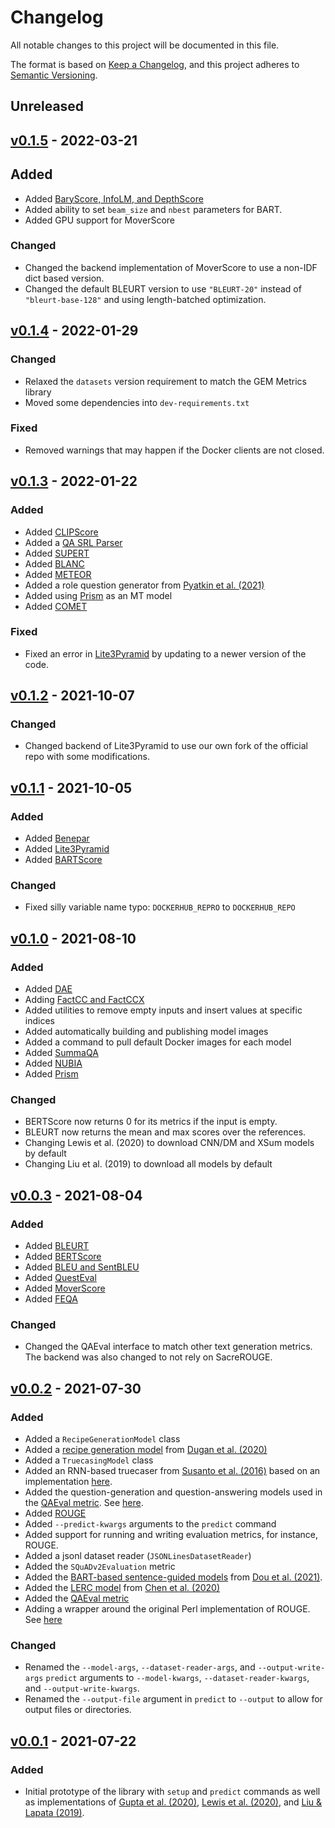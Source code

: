 # Changelog
All notable changes to this project will be documented in this file.

The format is based on [Keep a Changelog](https://keepachangelog.com/en/1.0.0/),
and this project adheres to [Semantic Versioning](https://semver.org/spec/v2.0.0.html).

## Unreleased

## [v0.1.5](https://github.com/danieldeutsch/repro/releases/tag/v0.1.5) - 2022-03-21
## Added
- Added [BaryScore, InfoLM, and DepthScore](https://repro.readthedocs.io/en/latest/models/colombo2021.html)
- Added ability to set `beam_size` and `nbest` parameters for BART.
- Added GPU support for MoverScore

### Changed
- Changed the backend implementation of MoverScore to use a non-IDF dict based version.
- Changed the default BLEURT version to use `"BLEURT-20"` instead of `"bleurt-base-128"` and using length-batched optimization. 

## [v0.1.4](https://github.com/danieldeutsch/repro/releases/tag/v0.1.4) - 2022-01-29
### Changed
- Relaxed the `datasets` version requirement to match the GEM Metrics library
- Moved some dependencies into `dev-requirements.txt`

### Fixed
- Removed warnings that may happen if the Docker clients are not closed.

## [v0.1.3](https://github.com/danieldeutsch/repro/releases/tag/v0.1.3) - 2022-01-22
### Added
- Added [CLIPScore](https://repro.readthedocs.io/en/latest/models/hessel2021.html)
- Added a [QA SRL Parser](https://repro.readthedocs.io/en/latest/models/fitzgerald2018.html)
- Added [SUPERT](https://repro.readthedocs.io/en/latest/models/gao2020.html)
- Added [BLANC](https://repro.readthedocs.io/en/latest/models/vasilyev2020.html)
- Added [METEOR](https://repro.readthedocs.io/en/latest/models/denkowski2014.html)
- Added a role question generator from [Pyatkin et al. (2021)](https://repro.readthedocs.io/en/latest/models/pyatkin2021.html)
- Added using [Prism](https://repro.readthedocs.io/en/latest/models/thompson2020.html) as an MT model
- Added [COMET](https://repro.readthedocs.io/en/latest/models/rei2020.html)

### Fixed
- Fixed an error in [Lite3Pyramid](https://repro.readthedocs.io/en/latest/models/zhang2021.html) by updating to a newer version of the code.

## [v0.1.2](https://github.com/danieldeutsch/repro/releases/tag/v0.1.2) - 2021-10-07
### Changed
- Changed backend of Lite3Pyramid to use our own fork of the official repo with some modifications.

## [v0.1.1](https://github.com/danieldeutsch/repro/releases/tag/v0.1.1) - 2021-10-05
### Added
- Added [Benepar](https://repro.readthedocs.io/en/latest/models/kitaev2019.html)
- Added [Lite3Pyramid](https://repro.readthedocs.io/en/latest/models/zhang2021.html)
- Added [BARTScore](https://repro.readthedocs.io/en/latest/models/yuan2021.html)

### Changed
- Fixed silly variable name typo: `DOCKERHUB_REPRO` to `DOCKERHUB_REPO`

## [v0.1.0](https://github.com/danieldeutsch/repro/releases/tag/v0.1.0) - 2021-08-10
### Added
- Added [DAE](https://repro.readthedocs.io/en/latest/models/goyal2020.html)
- Adding [FactCC and FactCCX](https://repro.readthedocs.io/en/latest/models/kryscinski2019.html)
- Added utilities to remove empty inputs and insert values at specific indices
- Added automatically building and publishing model images
- Added a command to pull default Docker images for each model
- Added [SummaQA](https://repro.readthedocs.io/en/latest/models/scialom2019.html)
- Added [NUBIA](https://repro.readthedocs.io/en/latest/models/kane2020.html)
- Added [Prism](https://repro.readthedocs.io/en/latest/models/thompson2020.html)

### Changed
- BERTScore now returns 0 for its metrics if the input is empty. 
- BLEURT now returns the mean and max scores over the references.
- Changing Lewis et al. (2020) to download CNN/DM and XSum models by default
- Changing Liu et al. (2019) to download all models by default  

## [v0.0.3](https://github.com/danieldeutsch/repro/releases/tag/v0.0.3) - 2021-08-04
### Added
- Added [BLEURT](https://repro.readthedocs.io/en/latest/models/sellam2020.html)
- Added [BERTScore](https://repro.readthedocs.io/en/latest/models/zhang2020.html)
- Added [BLEU and SentBLEU](https://repro.readthedocs.io/en/latest/models/papineni2002.html)
- Added [QuestEval](https://repro.readthedocs.io/en/latest/models/scialom2021.html)
- Added [MoverScore](https://repro.readthedocs.io/en/latest/models/zhao2019.html)
- Added [FEQA](https://repro.readthedocs.io/en/latest/models/durmus2020.html)

### Changed
- Changed the QAEval interface to match other text generation metrics.
The backend was also changed to not rely on SacreROUGE.

## [v0.0.2](https://github.com/danieldeutsch/repro/releases/tag/v0.0.2) - 2021-07-30
### Added
- Added a `RecipeGenerationModel` class
- Added a [recipe generation model](https://repro.readthedocs.io/en/latest/models/dugan2020.html) from [Dugan et al. (2020)](https://arxiv.org/abs/2010.03070)
- Added a `TruecasingModel` class
- Added an RNN-based truecaser from [Susanto et al. (2016)](https://aclanthology.org/D16-1225/) based on an implementation [here](https://github.com/mayhewsw/pytorch-truecaser).
- Added the question-generation and question-answering models used in the [QAEval metric](https://arxiv.org/abs/2010.00490).
See [here](https://repro.readthedocs.io/en/latest/models/deutsch2021.html).
- Added [ROUGE](https://repro.readthedocs.io/en/latest/models/sacrerouge.html)
- Added `--predict-kwargs` arguments to the `predict` command
- Added support for running and writing evaluation metrics, for instance, ROUGE.
- Added a jsonl dataset reader (`JSONLinesDatasetReader`)
- Added the `SQuADv2Evaluation` metric
- Added the [BART-based sentence-guided models](https://repro.readthedocs.io/en/latest/models/dou2021.html) from [Dou et al. (2021)](https://arxiv.org/abs/2010.08014).
- Added the [LERC model](https://repro.readthedocs.io/en/latest/models/chen2020.html) from [Chen et al. (2020)](https://arxiv.org/abs/2010.03636)
- Added the [QAEval metric](https://repro.readthedocs.io/en/latest/models/deutsch2021.html)
- Adding a wrapper around the original Perl implementation of ROUGE.
See [here](https://repro.readthedocs.io/en/latest/models/lin2004.html)

### Changed
- Renamed the `--model-args`, `--dataset-reader-args`, and `--output-write-args` `predict` arguments to `--model-kwargs`, `--dataset-reader-kwargs`, and `--output-write-kwargs`.
- Renamed the `--output-file` argument in `predict` to `--output` to allow for output files or directories.

## [v0.0.1](https://github.com/danieldeutsch/repro/releases/tag/v0.0.1) - 2021-07-22
### Added
- Initial prototype of the library with `setup` and `predict` commands as well as implementations of [Gupta et al. (2020)](https://repro.readthedocs.io/en/latest/models/gupta2020.html), [Lewis et al. (2020)](https://repro.readthedocs.io/en/latest/models/lewis2020.html), and [Liu & Lapata (2019)](https://repro.readthedocs.io/en/latest/models/liu2019.html).
